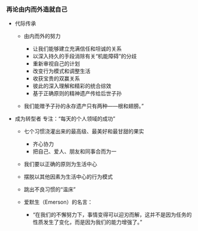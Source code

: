 ### 再论由内而外造就自己

- 代际传承

	- 由内而外的努力

		- 让我们能够建立充满信任和坦诚的关系
		- 以深入持久的手段消除有关“机能障碍”的分歧
		- 重新审视自己的计划
		- 改变行为模式和调整生活
		- 收获宝贵的双赢关系
		- 彼此的深入理解和精彩的统合综效
		- 基于正确原则的精神遗产传给后世子孙

	- 我们能赠予子孙的永存遗产只有两种——根和翅膀。”

- 成为转型者
专注：“每天的个人领域的成功”

	- 七个习惯浇灌出来的最高级、最美好和最甘甜的果实

		- 齐心协力
		- 把自己、爱人、朋友和同事合而为一

	- 我们要以正确的原则为生活中心
	- 摆脱以其他因素为生活中心的行为模式
	- 跳出不良习惯的“温床”
	- 爱默生（Emerson）的名言：

		- “在我们的不懈努力下，事情变得可以迎刃而解，这并不是因为任务的性质发生了变化，而是因为我们的能力增强了。”

